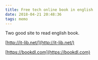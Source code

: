 ```yaml
---
title: Free tech online book in english
date: 2018-04-21 20:48:36
tags: memo
---
```


Two good site to read english book.

[http://it-lib.net/](http://it-lib.net/)

[https://bookdl.com](https://bookdl.com)